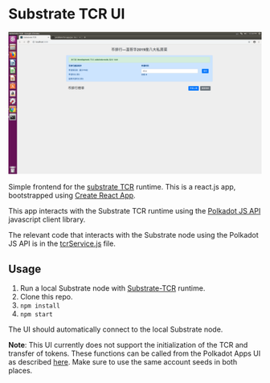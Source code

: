 # Substrate TCR UI


![tcr-ui-screenshot](./img/币排行截图.png)

Simple frontend for the [substrate TCR](https://github.com/gautamdhameja/substrate-tcr) runtime. This is a react.js app, bootstrapped using [Create React App](https://github.com/facebook/create-react-app).

This app interacts with the Substrate TCR runtime using the [Polkadot JS API](https://github.com/polkadot-js/api) javascript client library.

The relevant code that interacts with the Substrate node using the Polkadot JS API is in the [tcrService.js](./src/services/tcrService.js) file.

## Usage

1. Run a local Substrate node with [Substrate-TCR](https://github.com/gautamdhameja/substrate-tcr) runtime.
1. Clone this repo.
1. `npm install`
1. `npm start`

The UI should automatically connect to the local Substrate node.

**Note**: This UI currently does not support the initialization of the TCR and transfer of tokens. These functions can be called from the Polkadot Apps UI as described [here](https://github.com/gautamdhameja/substrate-tcr/wiki/How-to-test-the-TCR-runtime-using-Polkadot-Apps-Portal#step-1-initialize-the-tcr). Make sure to use the same account seeds in both places.
